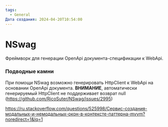 ```yaml
---
tags:
  - General
Дата создания: 2024-04-20T10:54:00
---
```


# NSwag
Фреймворк для генерации OpenApi документа-спецификации к WebApi.


### Подводные камни
При помощи NSwag возможно генерировать HttpClient к WebApi на основании OpenApi документа. **ВНИМАНИЕ**, автоматически генерируемый HttpClient не поддерживает возврат null (https://github.com/RicoSuter/NSwag/issues/2995)


https://ru.stackoverflow.com/questions/525998/Сервис-создания-модальных-и-немодальных-окон-в-контексте-паттерна-mvvm?noredirect=1&lq=1